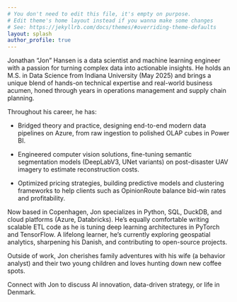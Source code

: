 ```yaml
---
# You don't need to edit this file, it's empty on purpose.
# Edit theme's home layout instead if you wanna make some changes
# See: https://jekyllrb.com/docs/themes/#overriding-theme-defaults
layout: splash
author_profile: true
---
```


Jonathan “Jon” Hansen is a data scientist and machine learning engineer with a passion for turning complex data into actionable insights. He holds an M.S. in Data Science from Indiana University (May 2025) and brings a unique blend of hands-on technical expertise and real-world business acumen, honed through years in operations management and supply chain planning.

Throughout his career, he has:

- Bridged theory and practice, designing end-to-end modern data pipelines on Azure, from raw ingestion to polished OLAP cubes in Power BI.

- Engineered computer vision solutions, fine-tuning semantic segmentation models (DeepLabV3, UNet variants) on post-disaster UAV imagery to estimate reconstruction costs.

- Optimized pricing strategies, building predictive models and clustering frameworks to help clients such as OpinionRoute balance bid-win rates and profitability.

Now based in Copenhagen, Jon specializes in Python, SQL, DuckDB, and cloud platforms (Azure, Databricks). He’s equally comfortable writing scalable ETL code as he is tuning deep learning architectures in PyTorch and TensorFlow. A lifelong learner, he’s currently exploring geospatial analytics, sharpening his Danish, and contributing to open-source projects.

Outside of work, Jon cherishes family adventures with his wife (a behavior analyst) and their two young children and loves hunting down new coffee spots.

Connect with Jon to discuss AI innovation, data-driven strategy, or life in Denmark.


